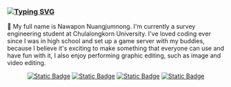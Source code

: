 ### [![Typing SVG](https://readme-typing-svg.demolab.com?font=Roboto+mono&pause=1000&color=F7F7F7&width=435&lines=Hi+I'm+Leng)](https://git.io/typing-svg)

:wave: My full name is Nawapon Nuangjumnong. I'm currently a survey engineering student at Chulalongkorn University. I've loved coding ever since I was in high school and set up a game server with my buddies, because I believe it's exciting to make something that everyone can use and have fun with it, I also enjoy performing graphic editing, such as image and video editing.

<p align="center">
<a href="https://facebook.com/LENGHUP/" target="_blank"><img alt="Static Badge" src="https://img.shields.io/badge/Linkedin-blue?style=flat&logo=linkedin"></a>
<a href="https://facebook.com/LENGHUP/" target="_blank"><img alt="Static Badge" src="https://img.shields.io/badge/facebook-blue?style=flat&logo=facebook&color=white"></a>
<a href="https://www.instagram.com/_gimleng/" target="_blank"><img alt="Static Badge" src="https://img.shields.io/badge/Instagram-purple?style=flat&logo=Instagram&logoColor=white"></a>
<a href="https://github.com/gimleng" target="_blank"><img alt="Static Badge" src="https://img.shields.io/badge/Github-black?style=flat&logo=github"></a>
</p>

